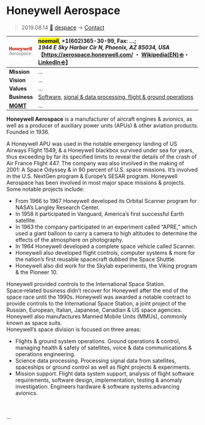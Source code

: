 # Honeywell Aerospace
> 2019.08.14 [🚀](../index/index.md) [despace](index.md) → [Contact](contact.md)

|[![](f/con/h/honeywell_as_logo1_thumb.jpg)](f/con/h/honeywell_as_logo1.png)|<mark>noemail</mark>, +1(602)365-30-99, Fax: …;<br> *1944 E Sky Harbor Cir N, Phoenix, AZ 85034, USA*<br> 【<https://aerospace.honeywell.com/> ・ [Wikipedia(EN) ⎆](https://en.wikipedia.org/wiki/Honeywell_Aerospace)・ [LinkedIn ⎆](https://www.linkedin.com/company/honeywell-aerospace)】|
|:--|:--|
|**Mission**|…|
|**Vision**|…|
|**Values**|…|
|**Business**|[Software](soft.md), [signal & data processing, flight & ground operations](scs.md)|
|**[MGMT](mgmt.md)**|…|

**Honeywell Aerospace** is a manufacturer of aircraft engines & avionics, as well as a producer of auxiliary power units (APUs) & other aviation products. Founded in 1936.

A Honeywell APU was used in the notable emergency landing of US Airways Flight 1549, & a Honeywell blackbox survived under sea for years, thus exceeding by far its specified limits to reveal the details of the crash of Air France Flight 447. The company was also involved in the making of 2001: A Space Odyssey & in 90 percent of U.S. space missions. It’s involved in the U.S. NextGen program & Europe’s SESAR program. Honeywell Aerospace has been involved in most major space missions & projects. Some notable projects include:

   - From 1966 to 1967 Honeywell developed its Orbital Scanner program for NASA’s Langley Research Center.
   - In 1958 it participated in Vanguard, America’s first successful Earth satellite.
   - In 1963 the company participated in an experiment called “APRE,” which used a giant balloon to carry a camera to high altitudes to determine the effects of the atmosphere on photography.
   - In 1964 Honeywell developed a complete space vehicle called Scanner.
   - Honeywell also developed flight controls, computer systems & more for the nation’s first reusable spacecraft dubbed the Space Shuttle.
   - Honeywell also did work for the Skylab experiments, the Viking program & the Pioneer 10.

Honeywell provided controls to the International Space Station. Space‑related business didn’t recover for Honeywell after the end of the space race until the 1990s. Honeywell was awarded a notable contract to provide controls to the International Space Station, a joint project of the Russian, European, Italian, Japanese, Canadian & US space agencies. Honeywell also manufactures Manned Mobile Units (MMUs), commonly known as space suits.  
Honeywell’s space division is focused on three areas:

   - Flights & ground system operations. Ground operations & control, managing health & safety of satellites, voice & data communications & operations engineering.
   - Science data processing. Processing signal data from satellites, spaceships or ground control as well as flight projects & experiments.
   - Mission support. Flight data system support, analysis of flight software requirements, software design, implementation, testing & anomaly investigation. Engineers hardware & software systems.advancing avionics.

<p style="page-break-after:always"> </p>

…
